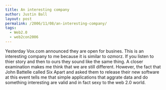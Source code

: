 ```yaml
---
title: An interesting company
author: Justin Ball
layout: post
permalink: /2006/11/08/an-interesting-company/
tags:
  - Web2.0
  - web2con2006
---
```


Yesterday Vox.com announced they are open for busines. This is an interesting company to me because it is similar to ozmorz. If you listen to thier story and then to ours they sound like the same thing. A closer examination makes me think that we are still different. However, the fact that John Battelle called Six Apart and asked them to release their new software at this event tells me that simple applications that aggrate data and do something interesting are valid and in fact sexy to the web 2.0 world.